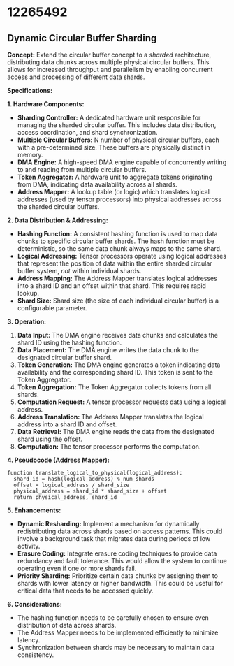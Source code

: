 # 12265492

## Dynamic Circular Buffer Sharding

**Concept:** Extend the circular buffer concept to a *sharded* architecture, distributing data chunks across multiple physical circular buffers. This allows for increased throughput and parallelism by enabling concurrent access and processing of different data shards.

**Specifications:**

**1. Hardware Components:**

*   **Sharding Controller:** A dedicated hardware unit responsible for managing the sharded circular buffer. This includes data distribution, access coordination, and shard synchronization.
*   **Multiple Circular Buffers:** N number of physical circular buffers, each with a pre-determined size. These buffers are physically distinct in memory.
*   **DMA Engine:** A high-speed DMA engine capable of concurrently writing to and reading from multiple circular buffers.
*   **Token Aggregator:** A hardware unit to aggregate tokens originating from DMA, indicating data availability across all shards.
*   **Address Mapper:** A lookup table (or logic) which translates logical addresses (used by tensor processors) into physical addresses across the sharded circular buffers.

**2. Data Distribution & Addressing:**

*   **Hashing Function:** A consistent hashing function is used to map data chunks to specific circular buffer shards. The hash function must be deterministic, so the same data chunk always maps to the same shard.
*   **Logical Addressing:** Tensor processors operate using logical addresses that represent the position of data within the entire sharded circular buffer system, *not* within individual shards.
*   **Address Mapping:** The Address Mapper translates logical addresses into a shard ID and an offset within that shard. This requires rapid lookup.
*   **Shard Size:** Shard size (the size of each individual circular buffer) is a configurable parameter.

**3. Operation:**

1.  **Data Input:** The DMA engine receives data chunks and calculates the shard ID using the hashing function.
2.  **Data Placement:** The DMA engine writes the data chunk to the designated circular buffer shard.
3.  **Token Generation:**  The DMA engine generates a token indicating data availability and the corresponding shard ID. This token is sent to the Token Aggregator.
4.  **Token Aggregation:** The Token Aggregator collects tokens from all shards.
5.  **Computation Request:** A tensor processor requests data using a logical address.
6.  **Address Translation:** The Address Mapper translates the logical address into a shard ID and offset.
7.  **Data Retrieval:** The DMA engine reads the data from the designated shard using the offset.
8.  **Computation:** The tensor processor performs the computation.

**4. Pseudocode (Address Mapper):**

```
function translate_logical_to_physical(logical_address):
  shard_id = hash(logical_address) % num_shards
  offset = logical_address / shard_size
  physical_address = shard_id * shard_size + offset
  return physical_address, shard_id
```

**5. Enhancements:**

*   **Dynamic Resharding:**  Implement a mechanism for dynamically redistributing data across shards based on access patterns. This could involve a background task that migrates data during periods of low activity.
*   **Erasure Coding:**  Integrate erasure coding techniques to provide data redundancy and fault tolerance. This would allow the system to continue operating even if one or more shards fail.
*   **Priority Sharding:** Prioritize certain data chunks by assigning them to shards with lower latency or higher bandwidth. This could be useful for critical data that needs to be accessed quickly.

**6. Considerations:**

*   The hashing function needs to be carefully chosen to ensure even distribution of data across shards.
*   The Address Mapper needs to be implemented efficiently to minimize latency.
*   Synchronization between shards may be necessary to maintain data consistency.